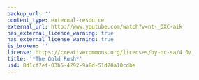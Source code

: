 ```yaml
---
backup_url: ''
content_type: external-resource
external_url: http://www.youtube.com/watch?v=nt-_DXC-aik
has_external_licence_warning: true
has_external_license_warning: true
is_broken: ''
license: https://creativecommons.org/licenses/by-nc-sa/4.0/
title: '*The Gold Rush*'
uid: 8d1cf7ef-03b5-4292-9a8d-51d70a10cdbe
---
```

